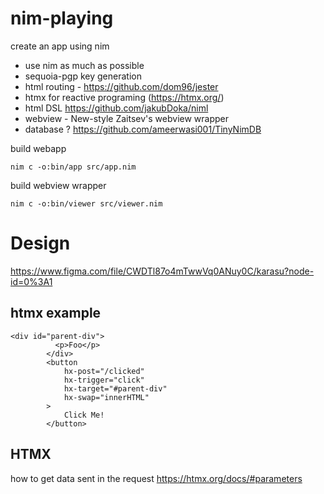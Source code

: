 # nim-playing

create an app using nim
- use nim as much as possible 
- sequoia-pgp key generation
- html routing - https://github.com/dom96/jester
- htmx for reactive programing (https://htmx.org/)
- html DSL https://github.com/jakubDoka/niml
- webview -  New-style Zaitsev's webview wrapper
- database ? https://github.com/ameerwasi001/TinyNimDB

build webapp
```
nim c -o:bin/app src/app.nim
```

build webview wrapper
```
nim c -o:bin/viewer src/viewer.nim
```

# Design 

https://www.figma.com/file/CWDTl87o4mTwwVq0ANuy0C/karasu?node-id=0%3A1

## htmx example

```
<div id="parent-div">
          <p>Foo</p>
        </div>
        <button 
            hx-post="/clicked"
            hx-trigger="click"
            hx-target="#parent-div"
            hx-swap="innerHTML"
        >
            Click Me!
        </button>
```        

## HTMX

how to get data sent in the request
https://htmx.org/docs/#parameters




